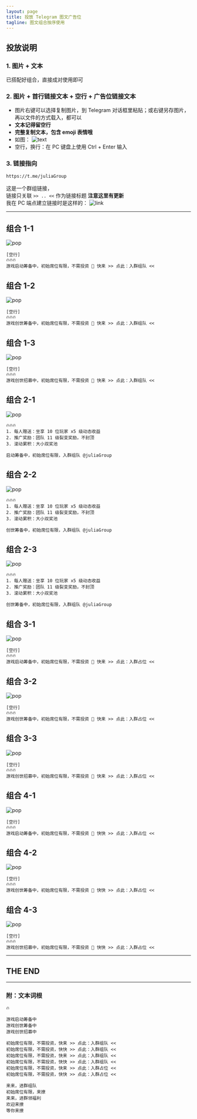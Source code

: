 ```yaml
---
layout: page
title: 投放 Telegram 图文广告位
tagline: 图文组合按序使用
---
```



## 投放说明


### 1. 图片 + 文本

已搭配好组合，直接成对使用即可


### 2. 图片 + 首行链接文本 + 空行 + 广告位链接文本

- 图片右键可以选择复制图片，到 Telegram 对话框里粘贴；或右键另存图片，再以文件的方式载入，都可以
- **文本记得留空行**
- **完整复制文本，包含 emoji 表情哦**
- 如图：
  ![text](/assets/pops/cindy_text1.png)
- 空行，换行：在 PC 键盘上使用 Ctrl + Enter 输入


### 3. 链接指向

```markdown
https://t.me/juliaGroup
```

这是一个群组链接，<br>
链接只关联 `>> .. <<` 作为链接标题 **注意这里有更新**<br>
我在 PC 端点建立链接时是这样的：
![link](/assets/pops/cindy_link1.png)



---

## 组合 1-1

![pop](/assets/pops/cindyA1.jpg)

```text
[空行]
🔥🔥🔥
游戏启动筹备中，初始席位有限，不需投资 💯 快来 >> 点此：入群组队 <<
```


## 组合 1-2

![pop](/assets/pops/cindyA2.jpg)

```text
[空行]
🔥🔥🔥
游戏创世筹备中，初始席位有限，不需投资 💯 快来 >> 点此：入群组队 <<
```


## 组合 1-3

![pop](/assets/pops/cindyA3.jpg)

```text
[空行]
🔥🔥🔥
游戏创世招募中，初始席位有限，不需投资 💯 快来 >> 点此：入群组队 <<
```



## 组合 2-1

![pop](/assets/pops/cindyB1.jpg)

```text
🔥🔥🔥
1. 每人赠送：坐享 10 位玩家 x5 级动态收益
2. 推广奖励：团队 11 级裂变奖励，不封顶
3. 滚动累积：大小双奖池

启动筹备中，初始席位有限，入群组队 @juliaGroup
```


## 组合 2-2

![pop](/assets/pops/cindyB2.jpg)

```text
🔥🔥🔥
1. 每人赠送：坐享 10 位玩家 x5 级动态收益
2. 推广奖励：团队 11 级裂变奖励，不封顶
3. 滚动累积：大小双奖池

创世筹备中，初始席位有限，入群组队 @juliaGroup
```


## 组合 2-3

![pop](/assets/pops/cindyB3.jpg)

```text
🔥🔥🔥
1. 每人赠送：坐享 10 位玩家 x5 级动态收益
2. 推广奖励：团队 11 级裂变奖励，不封顶
3. 滚动累积：大小双奖池

创世筹备中，初始席位有限，入群组队 @juliaGroup
```





## 组合 3-1

![pop](/assets/pops/cindyC1.jpg)

```text
[空行]
🔥🔥🔥
游戏启动筹备中，初始席位有限，不需投资 💯 快来 >> 点此：入群占位 <<
```


## 组合 3-2

![pop](/assets/pops/cindyC2.jpg)

```text
[空行]
🔥🔥🔥
游戏创世筹备中，初始席位有限，不需投资 💯 快来 >> 点此：入群占位 <<
```


## 组合 3-3

![pop](/assets/pops/cindyC3.jpg)

```text
[空行]
🔥🔥🔥
游戏创世招募中，初始席位有限，不需投资 💯 快来 >> 点此：入群占位 <<
```




## 组合 4-1

![pop](/assets/pops/cindyD1.jpg)

```text
[空行]
🔥🔥🔥
游戏启动筹备中，初始席位有限，不需投资 💯 快快 >> 点此：入群占位 <<
```


## 组合 4-2

![pop](/assets/pops/cindyD2.jpg)

```text
[空行]
🔥🔥🔥
游戏创世筹备中，初始席位有限，不需投资 💯 快快 >> 点此：入群占位 <<
```


## 组合 4-3

![pop](/assets/pops/cindyD3.jpg)

```text
[空行]
🔥🔥🔥
游戏创世招募中，初始席位有限，不需投资 💯 快快 >> 点此：入群占位 <<
```


---

## THE END

---

### 附：文本词根

```text
🔥

游戏启动筹备中
游戏创世筹备中
游戏创世招募中

初始席位有限，不需投资，快来 >> 点此：入群组队 <<
初始席位有限，不需投资，快快 >> 点此：入群组队 <<
初始席位有限，不需投资，快来 >> 点此：入群组队 <<
初始席位有限，不需投资，快快 >> 点此：入群组队 <<
初始席位有限，不需投资，快来 >> 点此：入群占位 <<
初始席位有限，不需投资，快快 >> 点此：入群占位 <<

来来，进群组队
初始席位有限，来撩
来来，进群领福利
欢迎来撩
等你来撩
```

